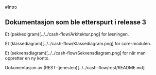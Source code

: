 #Intro

## Dokumentasjon som ble etterspurt i release 3
Et (pakkedigram)[../../cash-flow/Arkitektur.png] for løsningen.

Et (klassediagram)[../../cash-flow/Klassediagram.png] for core-modulen.

Et (sekvensdiagram)[../../cash-flow/Sekvensdiagram.png] for når man oppretter en ny konto.

Dokumentasjon av (REST-tjenesten)[../../cash-flow/rest/README.md]
